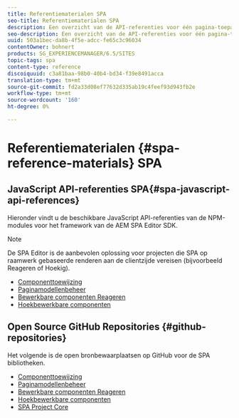 ```yaml
---
title: Referentiematerialen SPA
seo-title: Referentiematerialen SPA
description: Een overzicht van de API-referenties voor één pagina-toepassing en opslagruimten voor broncode
seo-description: Een overzicht van de API-referenties voor één pagina-toepassing en opslagruimten voor broncode
uuid: 503a1bec-da8b-4f5e-adcc-fe65c3c96034
contentOwner: bohnert
products: SG_EXPERIENCEMANAGER/6.5/SITES
topic-tags: spa
content-type: reference
discoiquuid: c3a81baa-98b0-40b4-bd34-f39e8491acca
translation-type: tm+mt
source-git-commit: fd2a33d08ef77632d335ab19c4feef93d943fb2e
workflow-type: tm+mt
source-wordcount: '160'
ht-degree: 0%

---
```



# Referentiematerialen {#spa-reference-materials} SPA

## JavaScript API-referenties SPA{#spa-javascript-api-references}

Hieronder vindt u de beschikbare JavaScript API-referenties van de NPM-modules voor het framework van de AEM SPA Editor SDK.

>[!NOTE]
>
>De SPA Editor is de aanbevolen oplossing voor projecten die SPA op raamwerk gebaseerde renderen aan de clientzijde vereisen (bijvoorbeeld Reageren of Hoekig).

* [Componenttoewijzing](https://www.npmjs.com/package/@adobe/aem-spa-component-mapping)
* [Paginamodellenbeheer](https://www.npmjs.com/package/@adobe/aem-spa-model-manager)
* [Bewerkbare componenten Reageren](https://www.npmjs.com/package/@adobe/aem-react-editable-components)
* [Hoekbewerkbare componenten](https://www.npmjs.com/package/@adobe/aem-angular-editable-components)

## Open Source GitHub Repositories {#github-repositories}

Het volgende is de open bronbewaarplaatsen op GitHub voor de SPA bibliotheken.

* [Componenttoewijzing](https://github.com/adobe/aem-spa-component-mapping)
* [Paginamodellenbeheer](https://github.com/adobe/aem-spa-page-model-manager)
* [Bewerkbare componenten Reageren](https://github.com/adobe/aem-react-editable-components)
* [Hoekbewerkbare componenten](https://github.com/adobe/aem-angular-editable-components)
* [SPA Project Core](https://github.com/adobe/aem-spa-project-core)